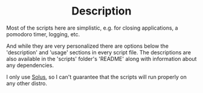 <h1 align="center">Description</h1>

<p>Most of the scripts here are simplistic, e.g. for closing applications, a pomodoro timer, logging, etc.</p>

<p>And while they are very personalized there are options below the 'description' and 'usage' sections in every script file. The descriptions are also available in the 'scripts' folder's 'README' along with information about any dependencies.</p>

<p>I only use <a href="https://solus-project.com/">Solus</a>, so I can't guarantee that the scripts will run properly on any other distro.</p>

